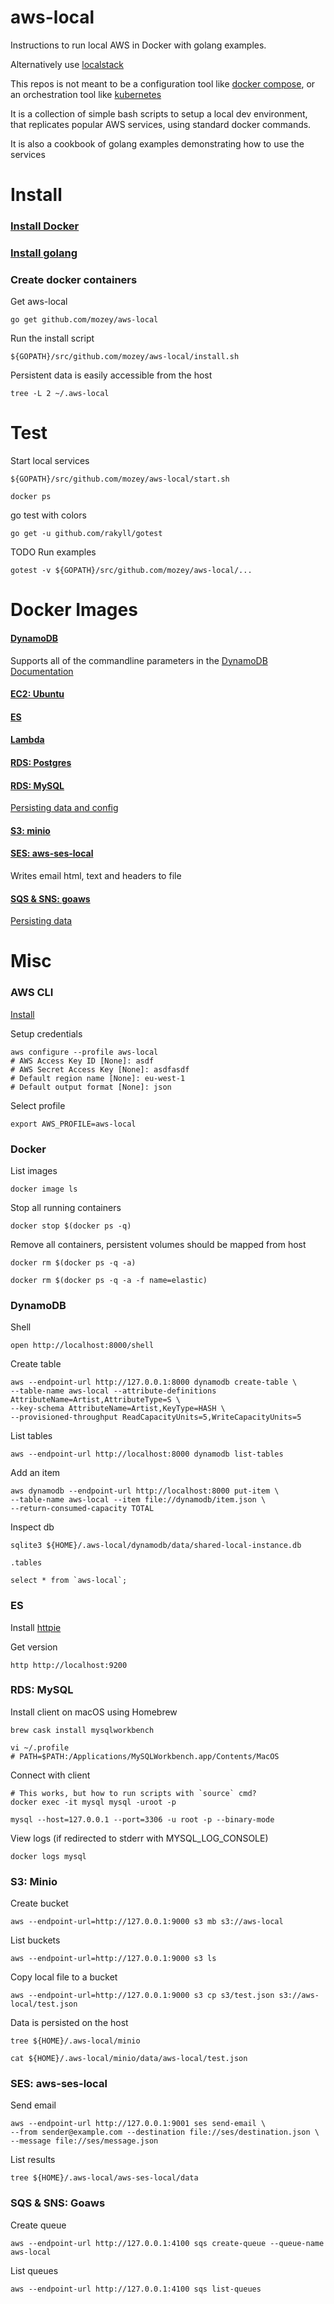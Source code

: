 # aws-local

Instructions to run local AWS in Docker with golang examples.

Alternatively use [localstack](https://github.com/localstack/localstack)

This repos is not meant to be a configuration tool like
[docker compose](https://docs.docker.com/compose),
or an orchestration tool like
[kubernetes](https://kubernetes.io/)

It is a collection of simple bash scripts to setup a local dev environment,
that replicates popular AWS services, using standard docker commands.

It is also a cookbook of golang examples demonstrating how to use the services


# Install

### [Install Docker](https://docs.docker.com/install)

### [Install golang](https://golang.org/doc/install)

### Create docker containers

Get aws-local

    go get github.com/mozey/aws-local

Run the install script

    ${GOPATH}/src/github.com/mozey/aws-local/install.sh
    
Persistent data is easily accessible from the host

    tree -L 2 ~/.aws-local

    
# Test

Start local services

    ${GOPATH}/src/github.com/mozey/aws-local/start.sh
    
    docker ps
    
go test with colors

    go get -u github.com/rakyll/gotest

TODO Run examples
    
    gotest -v ${GOPATH}/src/github.com/mozey/aws-local/...
    
    
# Docker Images

#### [DynamoDB](https://github.com/dwmkerr/docker-dynamodb)

Supports all of the commandline parameters in the 
[DynamoDB Documentation](https://docs.aws.amazon.com/amazondynamodb/latest/developerguide/DynamoDBLocal.html)
    
#### [EC2: Ubuntu](https://hub.docker.com/_/ubuntu/)

#### [ES](https://hub.docker.com/_/elasticsearch/)
    
#### [Lambda](https://hub.docker.com/r/lambci/lambda/)

#### [RDS: Postgres](https://hub.docker.com/_/postgres)

#### [RDS: MySQL](https://hub.docker.com/r/mysql/mysql-server)

[Persisting data and config](https://dev.mysql.com/doc/refman/5.7/en/docker-mysql-more-topics.html#docker-persisting-data-configuration)

#### [S3: minio](https://github.com/minio/minio)

#### [SES: aws-ses-local](https://hub.docker.com/r/jdelibas/aws-ses-local)

Writes email html, text and headers to file

#### [SQS & SNS: goaws](https://github.com/p4tin/goaws)

[Persisting data](https://github.com/p4tin/goaws/issues/169)


# Misc

### AWS CLI

[Install](https://docs.aws.amazon.com/cli/latest/userguide/installing.html)

Setup credentials

    aws configure --profile aws-local
    # AWS Access Key ID [None]: asdf
    # AWS Secret Access Key [None]: asdfasdf
    # Default region name [None]: eu-west-1
    # Default output format [None]: json

Select profile

    export AWS_PROFILE=aws-local


### Docker

List images

    docker image ls

Stop all running containers

    docker stop $(docker ps -q)
    
Remove all containers,
persistent volumes should be mapped from host 

    docker rm $(docker ps -q -a)
    
    docker rm $(docker ps -q -a -f name=elastic)


### DynamoDB 

Shell

    open http://localhost:8000/shell
    
Create table

    aws --endpoint-url http://127.0.0.1:8000 dynamodb create-table \
    --table-name aws-local --attribute-definitions AttributeName=Artist,AttributeType=S \
    --key-schema AttributeName=Artist,KeyType=HASH \
    --provisioned-throughput ReadCapacityUnits=5,WriteCapacityUnits=5
    
List tables

    aws --endpoint-url http://localhost:8000 dynamodb list-tables
    
Add an item

    aws dynamodb --endpoint-url http://localhost:8000 put-item \
    --table-name aws-local --item file://dynamodb/item.json \
    --return-consumed-capacity TOTAL
    
Inspect db

    sqlite3 ${HOME}/.aws-local/dynamodb/data/shared-local-instance.db
    
    .tables
    
    select * from `aws-local`;
    
    
### ES

Install [httpie](https://httpie.org/)

Get version

    http http://localhost:9200


### RDS: MySQL 

Install client on macOS using Homebrew
    
    brew cask install mysqlworkbench
    
    vi ~/.profile
    # PATH=$PATH:/Applications/MySQLWorkbench.app/Contents/MacOS
        
Connect with client

    # This works, but how to run scripts with `source` cmd?
    docker exec -it mysql mysql -uroot -p
    
    mysql --host=127.0.0.1 --port=3306 -u root -p --binary-mode
    
View logs (if redirected to stderr with MYSQL_LOG_CONSOLE)
    
    docker logs mysql
    
    
### S3: Minio

Create bucket

    aws --endpoint-url=http://127.0.0.1:9000 s3 mb s3://aws-local

List buckets
    
    aws --endpoint-url=http://127.0.0.1:9000 s3 ls
    
Copy local file to a bucket

    aws --endpoint-url=http://127.0.0.1:9000 s3 cp s3/test.json s3://aws-local/test.json
    
Data is persisted on the host

    tree ${HOME}/.aws-local/minio
    
    cat ${HOME}/.aws-local/minio/data/aws-local/test.json
    
    
### SES: aws-ses-local

Send email

    aws --endpoint-url http://127.0.0.1:9001 ses send-email \
    --from sender@example.com --destination file://ses/destination.json \
    --message file://ses/message.json

List results

    tree ${HOME}/.aws-local/aws-ses-local/data
    
    
### SQS & SNS: Goaws

Create queue

    aws --endpoint-url http://127.0.0.1:4100 sqs create-queue --queue-name aws-local
    
List queues

    aws --endpoint-url http://127.0.0.1:4100 sqs list-queues
